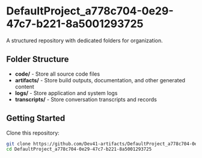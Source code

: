 # DefaultProject_a778c704-0e29-47c7-b221-8a5001293725
A structured repository with dedicated folders for organization.

## Folder Structure

- **code/** - Store all source code files
- **artifacts/** - Store build outputs, documentation, and other generated content
- **logs/** - Store application and system logs
- **transcripts/** - Store conversation transcripts and records

## Getting Started

Clone this repository:
```bash
git clone https://github.com/Dev41-artifacts/DefaultProject_a778c704-0e29-47c7-b221-8a5001293725
cd DefaultProject_a778c704-0e29-47c7-b221-8a5001293725
```
